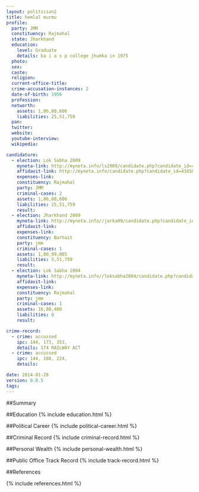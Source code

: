 ```yaml
---
layout: politician2
title: hemlal murmu
profile: 
  party: JMM
  constituency: Rajmahal
  state: Jharkhand
  education: 
    level: Graduate
    details: ba i a s p college jhumka in 1975
  photo: 
  sex: 
  caste: 
  religion: 
  current-office-title: 
  crime-accusation-instances: 2
  date-of-birth: 1956
  profession: 
  networth: 
    assets: 1,06,80,606
    liabilities: 25,51,759
  pan: 
  twitter: 
  website: 
  youtube-interview: 
  wikipedia: 

candidature: 
  - election: Lok Sabha 2009
    myneta-link: http://myneta.info/ls2009/candidate.php?candidate_id=4165
    affidavit-link: http://myneta.info/candidate.php?candidate_id=4165&scan=original
    expenses-link: 
    constituency: Rajmahal 
    party: JMM
    criminal-cases: 2
    assets: 1,06,80,606
    liabilities: 25,51,759
    result:  
  - election: Jharkhand 2009
    myneta-link: http://myneta.info//jarka09/candidate.php?candidate_id=19
    affidavit-link: 
    expenses-link: 
    constituency: Barhait 
    party: jmm
    criminal-cases: 1
    assets: 1,00,99,005
    liabilities: 5,51,759
    result:  
  - election: Lok Sabha 2004
    myneta-link: http://myneta.info//loksabha2004/candidate.php?candidate_id=1606
    affidavit-link: 
    expenses-link: 
    constituency: Rajmahal 
    party: jmm
    criminal-cases: 1
    assets: 16,80,400
    liabilities: 0
    result:  

crime-record: 
  - crime: accussed
    ipc: 144, 173, 353,
    details: 174 RAILWAY ACT 
  - crime: accussed
    ipc: 144, 188, 224,
    details:  

date: 2014-01-28
version: 0.0.5
tags: 
---
```

##Summary


##Education
{% include education.html %}


##Political Career
{% include political-career.html %}


##Criminal Record
{% include criminal-record.html %}


##Personal Wealth
{% include personal-wealth.html %}


##Public Office Track Record
{% include track-record.html %}


##References


{% include references.html %}